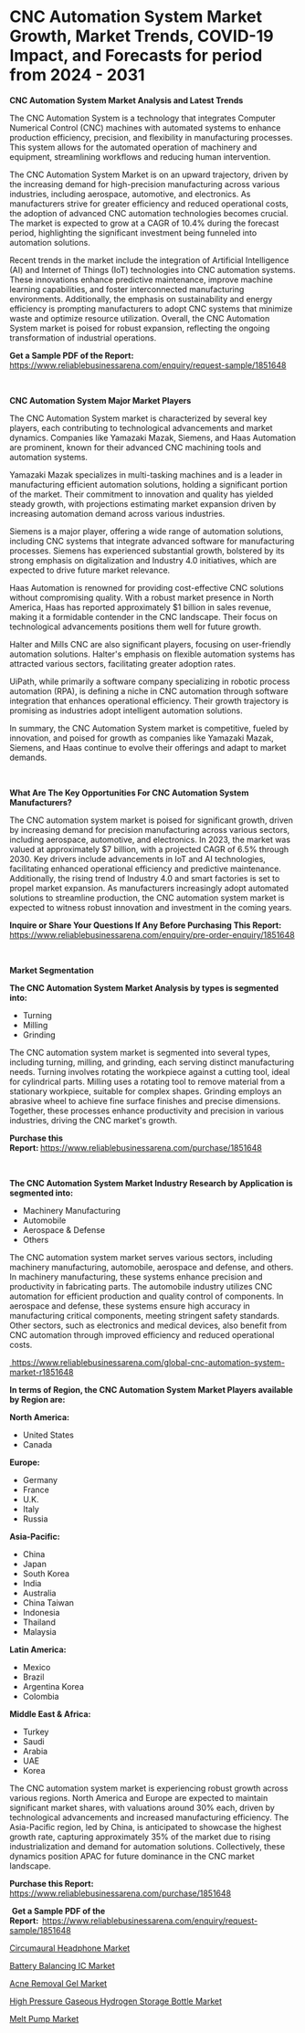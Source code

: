 <p><h1>CNC Automation System Market Growth, Market Trends, COVID-19 Impact, and Forecasts for period from 2024 - 2031</h1></p><p><strong>CNC Automation System Market Analysis and Latest Trends</strong></p>
<p><p>The CNC Automation System is a technology that integrates Computer Numerical Control (CNC) machines with automated systems to enhance production efficiency, precision, and flexibility in manufacturing processes. This system allows for the automated operation of machinery and equipment, streamlining workflows and reducing human intervention.</p><p>The CNC Automation System Market is on an upward trajectory, driven by the increasing demand for high-precision manufacturing across various industries, including aerospace, automotive, and electronics. As manufacturers strive for greater efficiency and reduced operational costs, the adoption of advanced CNC automation technologies becomes crucial. The market is expected to grow at a CAGR of 10.4% during the forecast period, highlighting the significant investment being funneled into automation solutions.</p><p>Recent trends in the market include the integration of Artificial Intelligence (AI) and Internet of Things (IoT) technologies into CNC automation systems. These innovations enhance predictive maintenance, improve machine learning capabilities, and foster interconnected manufacturing environments. Additionally, the emphasis on sustainability and energy efficiency is prompting manufacturers to adopt CNC systems that minimize waste and optimize resource utilization. Overall, the CNC Automation System market is poised for robust expansion, reflecting the ongoing transformation of industrial operations.</p></p>
<p><strong>Get a Sample PDF of the Report:&nbsp;</strong> <a href="https://www.reliablebusinessarena.com/enquiry/request-sample/1851648?utm_campaign=1727&utm_medium=2&utm_source=Github&utm_content=ia&utm_term=18102024&utm_id=cnc-automation-system">https://www.reliablebusinessarena.com/enquiry/request-sample/1851648</a></p>
<p>&nbsp;</p>
<p><strong>CNC Automation System Major Market Players</strong></p>
<p><p>The CNC Automation System market is characterized by several key players, each contributing to technological advancements and market dynamics. Companies like Yamazaki Mazak, Siemens, and Haas Automation are prominent, known for their advanced CNC machining tools and automation systems. </p><p>Yamazaki Mazak specializes in multi-tasking machines and is a leader in manufacturing efficient automation solutions, holding a significant portion of the market. Their commitment to innovation and quality has yielded steady growth, with projections estimating market expansion driven by increasing automation demand across various industries.</p><p>Siemens is a major player, offering a wide range of automation solutions, including CNC systems that integrate advanced software for manufacturing processes. Siemens has experienced substantial growth, bolstered by its strong emphasis on digitalization and Industry 4.0 initiatives, which are expected to drive future market relevance.</p><p>Haas Automation is renowned for providing cost-effective CNC solutions without compromising quality. With a robust market presence in North America, Haas has reported approximately $1 billion in sales revenue, making it a formidable contender in the CNC landscape. Their focus on technological advancements positions them well for future growth.</p><p>Halter and Mills CNC are also significant players, focusing on user-friendly automation solutions. Halter's emphasis on flexible automation systems has attracted various sectors, facilitating greater adoption rates.</p><p>UiPath, while primarily a software company specializing in robotic process automation (RPA), is defining a niche in CNC automation through software integration that enhances operational efficiency. Their growth trajectory is promising as industries adopt intelligent automation solutions.</p><p>In summary, the CNC Automation System market is competitive, fueled by innovation, and poised for growth as companies like Yamazaki Mazak, Siemens, and Haas continue to evolve their offerings and adapt to market demands.</p></p>
<p>&nbsp;</p>
<p><strong>What Are The Key Opportunities For CNC Automation System Manufacturers?</strong></p>
<p><p>The CNC automation system market is poised for significant growth, driven by increasing demand for precision manufacturing across various sectors, including aerospace, automotive, and electronics. In 2023, the market was valued at approximately $7 billion, with a projected CAGR of 6.5% through 2030. Key drivers include advancements in IoT and AI technologies, facilitating enhanced operational efficiency and predictive maintenance. Additionally, the rising trend of Industry 4.0 and smart factories is set to propel market expansion. As manufacturers increasingly adopt automated solutions to streamline production, the CNC automation system market is expected to witness robust innovation and investment in the coming years.</p></p>
<p><strong>Inquire or Share Your Questions If Any Before Purchasing This Report:</strong> <a href="https://www.reliablebusinessarena.com/enquiry/pre-order-enquiry/1851648?utm_campaign=1727&utm_medium=2&utm_source=Github&utm_content=ia&utm_term=18102024&utm_id=cnc-automation-system">https://www.reliablebusinessarena.com/enquiry/pre-order-enquiry/1851648</a></p>
<p>&nbsp;</p>
<p><strong>Market Segmentation</strong></p>
<p><strong>The CNC Automation System Market Analysis by types is segmented into:</strong></p>
<p><ul><li>Turning</li><li>Milling</li><li>Grinding</li></ul></p>
<p><p>The CNC automation system market is segmented into several types, including turning, milling, and grinding, each serving distinct manufacturing needs. Turning involves rotating the workpiece against a cutting tool, ideal for cylindrical parts. Milling uses a rotating tool to remove material from a stationary workpiece, suitable for complex shapes. Grinding employs an abrasive wheel to achieve fine surface finishes and precise dimensions. Together, these processes enhance productivity and precision in various industries, driving the CNC market's growth.</p></p>
<p><strong>Purchase this Report:&nbsp;</strong><a href="https://www.reliablebusinessarena.com/purchase/1851648?utm_campaign=1727&utm_medium=2&utm_source=Github&utm_content=ia&utm_term=18102024&utm_id=cnc-automation-system">https://www.reliablebusinessarena.com/purchase/1851648</a></p>
<p>&nbsp;</p>
<p><strong>The CNC Automation System Market Industry Research by Application is segmented into:</strong></p>
<p><ul><li>Machinery Manufacturing</li><li>Automobile</li><li>Aerospace & Defense</li><li>Others</li></ul></p>
<p><p>The CNC automation system market serves various sectors, including machinery manufacturing, automobile, aerospace and defense, and others. In machinery manufacturing, these systems enhance precision and productivity in fabricating parts. The automobile industry utilizes CNC automation for efficient production and quality control of components. In aerospace and defense, these systems ensure high accuracy in manufacturing critical components, meeting stringent safety standards. Other sectors, such as electronics and medical devices, also benefit from CNC automation through improved efficiency and reduced operational costs.</p></p>
<p><a href="https://www.reliablebusinessarena.com/global-cnc-automation-system-market-r1851648?utm_campaign=1727&utm_medium=2&utm_source=Github&utm_content=ia&utm_term=18102024&utm_id=cnc-automation-system">&nbsp;https://www.reliablebusinessarena.com/global-cnc-automation-system-market-r1851648</a></p>
<p><strong>In terms of Region, the CNC Automation System Market Players available by Region are:</strong></p>
<p>
    <p> <strong> North America: </strong>
        <ul>
            <li>United States</li>
            <li>Canada</li>
        </ul>
        </p> 
    <p> <strong> Europe: </strong>
        <ul>
            <li>Germany</li>
            <li>France</li>
            <li>U.K.</li>
            <li>Italy</li>
            <li>Russia</li>
        </ul>
        </p> 
    <p> <strong> Asia-Pacific: </strong>
        <ul>
            <li>China</li>
            <li>Japan</li>
            <li>South Korea</li>
            <li>India</li>
            <li>Australia</li>
            <li>China Taiwan</li>
            <li>Indonesia</li>
            <li>Thailand</li>
            <li>Malaysia</li>
        </ul>
        </p> 
    <p> <strong> Latin America: </strong>
        <ul>
            <li>Mexico</li>
            <li>Brazil</li>
            <li>Argentina Korea</li>
            <li>Colombia</li>
        </ul>
        </p> 
    <p> <strong> Middle East & Africa: </strong>
        <ul>
            <li>Turkey</li>
            <li>Saudi</li>
            <li>Arabia</li>
            <li>UAE</li>
            <li>Korea</li>
        </ul>
    </p>
    </p>
<p><p>The CNC automation system market is experiencing robust growth across various regions. North America and Europe are expected to maintain significant market shares, with valuations around 30% each, driven by technological advancements and increased manufacturing efficiency. The Asia-Pacific region, led by China, is anticipated to showcase the highest growth rate, capturing approximately 35% of the market due to rising industrialization and demand for automation solutions. Collectively, these dynamics position APAC for future dominance in the CNC market landscape.</p></p>
<p><strong>Purchase this Report: </strong><a href="https://www.reliablebusinessarena.com/purchase/1851648?utm_campaign=1727&utm_medium=2&utm_source=Github&utm_content=ia&utm_term=18102024&utm_id=cnc-automation-system">https://www.reliablebusinessarena.com/purchase/1851648</a></p>
<p>&nbsp;<strong>Get a Sample PDF of the Report:&nbsp;&nbsp;</strong><a href="https://www.reliablebusinessarena.com/enquiry/request-sample/1851648?utm_campaign=1727&utm_medium=2&utm_source=Github&utm_content=ia&utm_term=18102024&utm_id=cnc-automation-system">https://www.reliablebusinessarena.com/enquiry/request-sample/1851648</a></p>
<p><strong></strong></p>
<p><p><a href="https://www.linkedin.com/pulse/circumaural-headphone-market-shifts-strategic-analysis-2024-2031-0xdse?utm_campaign=1727&utm_medium=2&utm_source=Github&utm_content=ia&utm_term=18102024&utm_id=cnc-automation-system">Circumaural Headphone Market</a></p><p><a href="https://www.linkedin.com/pulse/sustainability-trends-battery-balancing-ic-industry-market-implications-a21uc?utm_campaign=1727&utm_medium=2&utm_source=Github&utm_content=ia&utm_term=18102024&utm_id=cnc-automation-system">Battery Balancing IC Market</a></p><p><a href="https://www.linkedin.com/pulse/trends-global-acne-removal-gel-market-forecast-analysis-2024-5i4be?utm_campaign=1727&utm_medium=2&utm_source=Github&utm_content=ia&utm_term=18102024&utm_id=cnc-automation-system">Acne Removal Gel Market</a></p><p><a href="https://github.com/nicoletavirag/Market-Research-Report-List-5/blob/main/high-pressure-gaseous-hydrogen-storage-bottle-market.md?utm_campaign=1727&utm_medium=2&utm_source=Github&utm_content=ia&utm_term=18102024&utm_id=cnc-automation-system">High Pressure Gaseous Hydrogen Storage Bottle Market</a></p><p><a href="https://issuu.com/reportprime-2/docs/melt-pump-market-size-2030.pptx_ecdc50d33106c2?utm_campaign=1727&utm_medium=2&utm_source=Github&utm_content=ia&utm_term=18102024&utm_id=cnc-automation-system">Melt Pump Market</a></p></p>